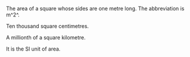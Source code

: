 The area of a square whose sides are one metre long. The abbreviation is
m^2^.

Ten thousand square centimetres.

A millionth of a square kilometre.

It is the SI unit of area.
